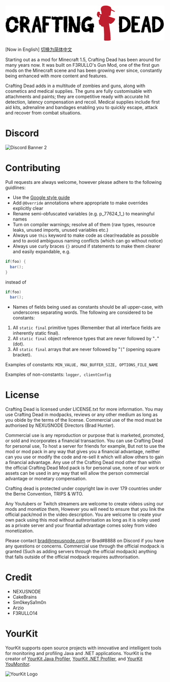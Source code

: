 ![Crafting Dead Logo](./image/crafting-dead-logo.png)  

[Now in English] [切换为简体中文](./README_zh_cn.md)  

Starting out as a mod for Minecraft 1.5, Crafting Dead has been around for many years now. It was built on F3RULLO's Gun Mod, one of the first gun mods on the Minecraft scene and has been growing ever since, constantly being enhanced with more content and features.

Crafting Dead adds in a multitude of zombies and guns, along with cosmetics and medical supplies. The guns are fully customisable with attachments and paints; they are competitive ready with accurate hit detection, latency compensation and recoil. Medical supplies include first aid kits, adrenaline and bandages enabling you to quickly escape, attack and recover from combat situations.

# Discord
![Discord Banner 2](https://discordapp.com/api/guilds/473735245636698153/widget.png?style=banner2)

# Contributing
Pull requests are always welcome, however please adhere to the following guidlines:
* Use the [Google style guide](https://github.com/google/styleguide)
* Add `@Override` annotations where appropriate to make overrides explicitly clear
* Rename semi-obfuscated variables (e.g. p_77624_1_) to meaningful names
* Turn on compiler warnings; resolve all of them (raw types, resource leaks, unused imports, unused variables etc.)
* Always use `this` keyword to make code as clear/readable as possible and to avoid ambiguous naming conflicts (which can go without notice)
* Always use curly braces `{}` around if statements to make them clearer and easily expandable, e.g. 
```java
if(foo) {
  bar();
}
```
instead of 
```java
if(foo)
  bar();
```

* Names of fields being used as constants should be all upper-case, with underscores separating words. The following are considered to be constants:
1. All `static final` primitive types (Remember that all interface fields are inherently static final).
2. All `static final` object reference types that are never followed by "`.`" (dot).
3. All `static final` arrays that are never followed by "`[`" (opening square bracket).

Examples of constants:
`MIN_VALUE, MAX_BUFFER_SIZE, OPTIONS_FILE_NAME`

Examples of non-constants:
`logger, clientConfig`

# License
Crafting Dead is licensed under LICENSE.txt for more information. You may use Crafting Dead in modpacks, reviews or any other medium as long as you obide by the terms of the license. Commercial use of the mod must be authorised by NEXUSNODE Directors (Brad Hunter).

Commercial use is any reproduction or purpose that is marketed, promoted, or sold and incorporates a financial transaction. You can use Crafting Dead for personal use, To host a server for friends for example, But not to use the mod or mod pack in any way that gives you a financial advantage, neither can you use or modify the code and re-sell it which will allow others to gain a financial advantage. Any use of the Crafting Dead mod other than within the official Crafting Dead Mod pack is for personal use, none of our work or assets can be used in any way that will allow the person commercial advantage or monetary compensation.

Crafting dead is protected under copyright law in over 179 countries under the Berne Convention, TRIPS & WTO. 

Any Youtubers or Twitch streamers are welcome to create videos using our mods and monetize them, However you will need to ensure that you link the official pack/mod in the video description. You are welcome to create your own pack using this mod without authrorisation as long as it is soley used as a private server and your finantial advantage comes soley from video monetization. 

Please contact brad@nexusnode.com or Brad#8888 on Discord if you have any questions or concerns. Commercial use through the official modpack is granted (Such as adding servers through the official modpack) anything that falls outside of the official modpack requires authrorisation. 

# Credit
- NEXUSNODE
- CakeBrains
- Sm0keySa1m0n
- Arzio
- F3RULLO14

# YourKit
YourKit supports open source projects with innovative and intelligent tools
for monitoring and profiling Java and .NET applications.
YourKit is the creator of [YourKit Java Profiler](https://www.yourkit.com/java/profiler/), [YourKit .NET Profiler](https://www.yourkit.com/.net/profiler/), and [YourKit YouMonitor](https://www.yourkit.com/youmonitor/).

![YourKit Logo](https://www.yourkit.com/images/yklogo.png)
